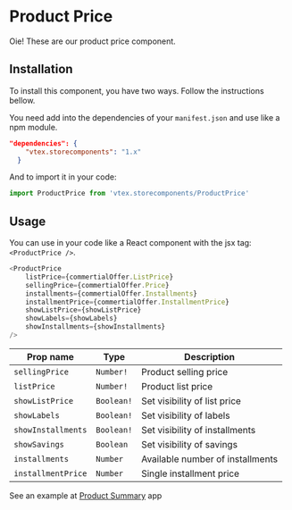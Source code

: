 # Product Price

Oie! These are our product price component.

## Installation

To install this component, you have two ways. Follow the instructions bellow. 

You need add into the dependencies of your `manifest.json` and use like a npm module. 
```json 
"dependencies": {
    "vtex.storecomponents": "1.x"
  }
```

And to import it in your code: 

```js
import ProductPrice from 'vtex.storecomponents/ProductPrice'
```

## Usage

You can use in your code like a React component with the jsx tag: `<ProductPrice />`. 

```js
<ProductPrice
    listPrice={commertialOffer.ListPrice}
    sellingPrice={commertialOffer.Price}
    installments={commertialOffer.Installments}
    installmentPrice={commertialOffer.InstallmentPrice}
    showListPrice={showListPrice}
    showLabels={showLabels}
    showInstallments={showInstallments}
/>
```

| Prop name          | Type       | Description                                                                 |
| ------------------ | ---------- | --------------------------------------------------------------------------- |
| `sellingPrice`     | `Number!`  | Product selling price                                                       |
| `listPrice`        | `Number!`  | Product list price                                                          |
| `showListPrice`    | `Boolean!` | Set visibility of list price                                                |
| `showLabels`       | `Boolean!` | Set visibility of labels                                                    |
| `showInstallments` | `Boolean!` | Set visibility of installments                                              |
| `showSavings`      | `Boolean`  | Set visibility of savings                                                   |
| `installments`     | `Number`   | Available number of installments                                            |
| `installmentPrice` | `Number`   | Single installment price                                                    |

See an example at [Product Summary](https://github.com/vtex-apps/product-summary/blob/master/react/ProductSummary.js#L84) app

